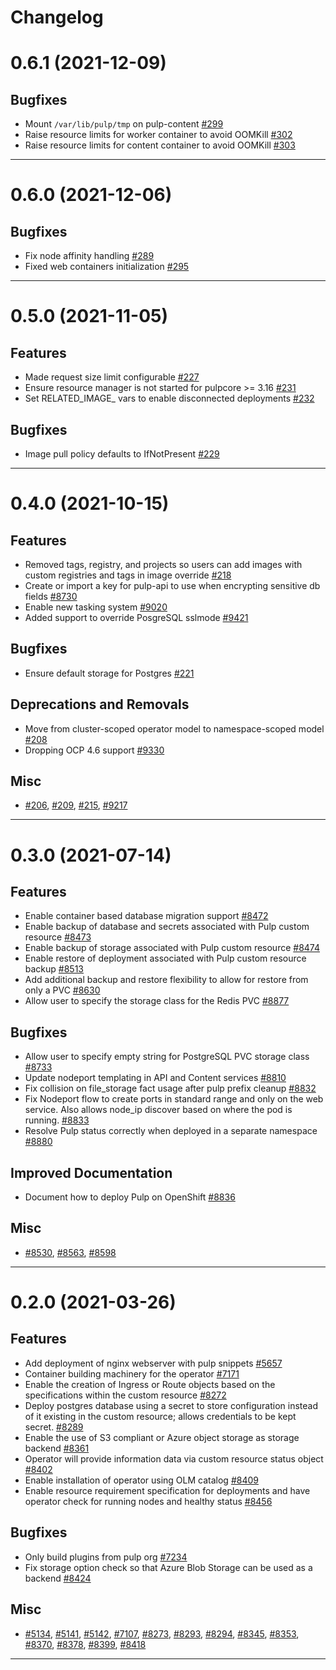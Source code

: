 Changelog
=========

<!---
    You should *NOT* be adding new change log entries to this file, this
    file is managed by towncrier. You *may* edit previous change logs to
    fix problems like typo corrections or such.
    To add a new change log entry, please see
    https://docs.pulpproject.org/contributing/git.html#changelog-update

    WARNING: Don't drop the next directive!
--->

<!-- TOWNCRIER -->

0.6.1 (2021-12-09)
==================


Bugfixes
--------

- Mount `/var/lib/pulp/tmp` on pulp-content
  [#299](https://github.com/pulp/pulp-operator/issues/299)
- Raise resource limits for worker container to avoid OOMKill
  [#302](https://github.com/pulp/pulp-operator/issues/302)
- Raise resource limits for content container to avoid OOMKill
  [#303](https://github.com/pulp/pulp-operator/issues/303)


----


0.6.0 (2021-12-06)
==================


Bugfixes
--------

- Fix node affinity handling
  [#289](https://github.com/pulp/pulp-operator/issues/289)
- Fixed web containers initialization
  [#295](https://github.com/pulp/pulp-operator/issues/295)


----


0.5.0 (2021-11-05)
==================


Features
--------

- Made request size limit configurable
  [#227](https://github.com/pulp/pulp-operator/issues/227)
- Ensure resource manager is not started for pulpcore >= 3.16
  [#231](https://github.com/pulp/pulp-operator/issues/231)
- Set RELATED_IMAGE_ vars to enable disconnected deployments
  [#232](https://github.com/pulp/pulp-operator/issues/232)


Bugfixes
--------

- Image pull policy defaults to IfNotPresent
  [#229](https://github.com/pulp/pulp-operator/issues/229)


----


0.4.0 (2021-10-15)
==================


Features
--------

- Removed tags, registry, and projects so users can add images with custom registries and tags in image override
  [#218](https://github.com/pulp/pulp-operator/issues/218)
- Create or import a key for pulp-api to use when encrypting sensitive db fields
  [#8730](https://pulp.plan.io/issues/8730)
- Enable new tasking system
  [#9020](https://pulp.plan.io/issues/9020)
- Added support to override PosgreSQL sslmode
  [#9421](https://pulp.plan.io/issues/9421)


Bugfixes
--------

- Ensure default storage for Postgres
  [#221](https://github.com/pulp/pulp-operator/issues/221)


Deprecations and Removals
-------------------------

- Move from cluster-scoped operator model to namespace-scoped model
  [#208](https://github.com/pulp/pulp-operator/issues/208)
- Dropping OCP 4.6 support
  [#9330](https://pulp.plan.io/issues/9330)


Misc
----

- [#206](https://github.com/pulp/pulp-operator/issues/206), [#209](https://github.com/pulp/pulp-operator/issues/209), [#215](https://github.com/pulp/pulp-operator/issues/215), [#9217](https://pulp.plan.io/issues/9217)


----


0.3.0 (2021-07-14)
==================


Features
--------

- Enable container based database migration support
  [#8472](https://pulp.plan.io/issues/8472)
- Enable backup of database and secrets associated with Pulp custom resource
  [#8473](https://pulp.plan.io/issues/8473)
- Enable backup of storage associated with Pulp custom resource
  [#8474](https://pulp.plan.io/issues/8474)
- Enable restore of deployment associated with Pulp custom resource backup
  [#8513](https://pulp.plan.io/issues/8513)
- Add additional backup and restore flexibility to allow for restore from only a PVC
  [#8630](https://pulp.plan.io/issues/8630)
- Allow user to specify the storage class for the Redis PVC
  [#8877](https://pulp.plan.io/issues/8877)


Bugfixes
--------

- Allow user to specify empty string for PostgreSQL PVC storage class
  [#8733](https://pulp.plan.io/issues/8733)
- Update nodeport templating in API and Content services
  [#8810](https://pulp.plan.io/issues/8810)
- Fix collision on file_storage fact usage after pulp prefix cleanup
  [#8832](https://pulp.plan.io/issues/8832)
- Fix Nodeport flow to create ports in standard range and only on the web service. Also allows node_ip discover based on where the pod is running.
  [#8833](https://pulp.plan.io/issues/8833)
- Resolve Pulp status correctly when deployed in a separate namespace
  [#8880](https://pulp.plan.io/issues/8880)


Improved Documentation
----------------------

- Document how to deploy Pulp on OpenShift
  [#8836](https://pulp.plan.io/issues/8836)


Misc
----

- [#8530](https://pulp.plan.io/issues/8530), [#8563](https://pulp.plan.io/issues/8563), [#8598](https://pulp.plan.io/issues/8598)


----


0.2.0 (2021-03-26)
==================


Features
--------

- Add deployment of nginx webserver with pulp snippets
  [#5657](https://pulp.plan.io/issues/5657)
- Container building machinery for the operator
  [#7171](https://pulp.plan.io/issues/7171)
- Enable the creation of Ingress or Route objects based on the specifications within the custom resource
  [#8272](https://pulp.plan.io/issues/8272)
- Deploy postgres database using a secret to store configuration instead of it existing in the custom resource; allows credentials to be kept secret.
  [#8289](https://pulp.plan.io/issues/8289)
- Enable the use of S3 compliant or Azure object storage as storage backend
  [#8361](https://pulp.plan.io/issues/8361)
- Operator will provide information data via custom resource status object
  [#8402](https://pulp.plan.io/issues/8402)
- Enable installation of operator using OLM catalog
  [#8409](https://pulp.plan.io/issues/8409)
- Enable resource requirement specification for deployments and have operator check for running nodes and healthy status
  [#8456](https://pulp.plan.io/issues/8456)


Bugfixes
--------

- Only build plugins from pulp org
  [#7234](https://pulp.plan.io/issues/7234)
- Fix storage option check so that Azure Blob Storage can be used as a backend
  [#8424](https://pulp.plan.io/issues/8424)


Misc
----

- [#5134](https://pulp.plan.io/issues/5134), [#5141](https://pulp.plan.io/issues/5141), [#5142](https://pulp.plan.io/issues/5142), [#7107](https://pulp.plan.io/issues/7107), [#8273](https://pulp.plan.io/issues/8273), [#8293](https://pulp.plan.io/issues/8293), [#8294](https://pulp.plan.io/issues/8294), [#8345](https://pulp.plan.io/issues/8345), [#8353](https://pulp.plan.io/issues/8353), [#8370](https://pulp.plan.io/issues/8370), [#8378](https://pulp.plan.io/issues/8378), [#8399](https://pulp.plan.io/issues/8399), [#8418](https://pulp.plan.io/issues/8418)


----
